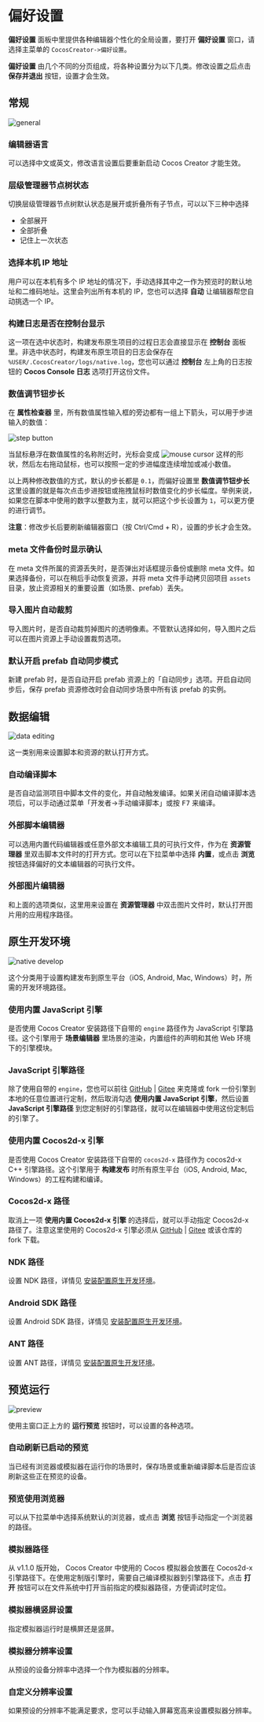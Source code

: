 # 偏好设置

**偏好设置** 面板中里提供各种编辑器个性化的全局设置，要打开 **偏好设置** 窗口，请选择主菜单的 `CocosCreator->偏好设置`。

**偏好设置** 由几个不同的分页组成，将各种设置分为以下几类。修改设置之后点击 **保存并退出** 按钮，设置才会生效。

## 常规

![general](preferences/general.jpg)

### 编辑器语言

可以选择中文或英文，修改语言设置后要重新启动 Cocos Creator 才能生效。

### 层级管理器节点树状态

切换层级管理器节点树默认状态是展开或折叠所有子节点，可以以下三种中选择

- 全部展开
- 全部折叠
- 记住上一次状态

### 选择本机 IP 地址

用户可以在本机有多个 IP 地址的情况下，手动选择其中之一作为预览时的默认地址和二维码地址。这里会列出所有本机的 IP，您也可以选择 **自动** 让编辑器帮您自动挑选一个 IP。

### 构建日志是否在控制台显示

这一项在选中状态时，构建发布原生项目的过程日志会直接显示在 **控制台** 面板里。非选中状态时，构建发布原生项目的日志会保存在 `%USER/.CocosCreator/logs/native.log`，您也可以通过 **控制台** 左上角的日志按钮的 **Cocos Console 日志** 选项打开这份文件。

### 数值调节钮步长

在 **属性检查器** 里，所有数值属性输入框的旁边都有一组上下箭头，可以用于步进输入的数值：

![step button](preferences/step-button.jpg)

当鼠标悬浮在数值属性的名称附近时，光标会变成 ![mouse cursor](preferences/mouse-cursor.jpg) 这样的形状，然后左右拖动鼠标，也可以按照一定的步进幅度连续增加或减小数值。

以上两种修改数值的方式，默认的步长都是 `0.1`，而偏好设置里 **数值调节钮步长** 这里设置的就是每次点击步进按钮或拖拽鼠标时数值变化的步长幅度。举例来说，如果您在脚本中使用的数字以整数为主，就可以把这个步长设置为 `1`，可以更方便的进行调节。

**注意**：修改步长后要刷新编辑器窗口（按 Ctrl/Cmd + R），设置的步长才会生效。

### meta 文件备份时显示确认

在 meta 文件所属的资源丢失时，是否弹出对话框提示备份或删除 meta 文件。如果选择备份，可以在稍后手动恢复资源，并将 meta 文件手动拷贝回项目 `assets` 目录，放止资源相关的重要设置（如场景、prefab）丢失。

### 导入图片自动裁剪

导入图片时，是否自动裁剪掉图片的透明像素。不管默认选择如何，导入图片之后可以在图片资源上手动设置裁剪选项。

### 默认开启 prefab 自动同步模式

新建 prefab 时，是否自动开启 prefab 资源上的「自动同步」选项。开启自动同步后，保存 prefab 资源修改时会自动同步场景中所有该 prefab 的实例。

## 数据编辑

![data editing](preferences/data-editing.jpg)

这一类别用来设置脚本和资源的默认打开方式。

### 自动编译脚本

是否自动监测项目中脚本文件的变化，并自动触发编译。如果关闭自动编译脚本选项后，可以手动通过菜单「开发者->手动编译脚本」或按 <kbd>F7</kbd> 来编译。

### <a name="script-editor"></a>外部脚本编辑器

可以选用内置代码编辑器或任意外部文本编辑工具的可执行文件，作为在 **资源管理器** 里双击脚本文件时的打开方式。您可以在下拉菜单中选择 **内置**，或点击 **浏览** 按钮选择偏好的文本编辑器的可执行文件。

### 外部图片编辑器

和上面的选项类似，这里用来设置在 **资源管理器** 中双击图片文件时，默认打开图片用的应用程序路径。

## 原生开发环境

![native develop](preferences/native-develop.jpg)

这个分类用于设置构建发布到原生平台（iOS, Android, Mac, Windows）时，所需的开发环境路径。

### 使用内置 JavaScript 引擎

是否使用 Cocos Creator 安装路径下自带的 `engine` 路径作为 JavaScript 引擎路径。这个引擎用于 **场景编辑器** 里场景的渲染，内置组件的声明和其他 Web 环境下的引擎模块。

### JavaScript 引擎路径

除了使用自带的 `engine`，您也可以前往 [GitHub](https://github.com/cocos-creator/engine) | [Gitee](https://gitee.com/mirrors_cocos-creator/engine) 来克隆或 fork 一份引擎到本地的任意位置进行定制，然后取消勾选 **使用内置 JavaScript 引擎**，然后设置 **JavaScript 引擎路径** 到您定制好的引擎路径，就可以在编辑器中使用这份定制后的引擎了。

### 使用内置 Cocos2d-x 引擎

是否使用 Cocos Creator 安装路径下自带的 `cocos2d-x` 路径作为 cocos2d-x C++ 引擎路径。这个引擎用于 **构建发布** 时所有原生平台（iOS, Android, Mac, Windows）的工程构建和编译。

### Cocos2d-x 路径

取消上一项 **使用内置 Cocos2d-x 引擎** 的选择后，就可以手动指定 Cocos2d-x 路径了。注意这里使用的 Cocos2d-x 引擎必须从 [GitHub](https://github.com/cocos-creator/engine-native) | [Gitee](https://gitee.com/mirrors_cocos-creator/engine-native) 或该仓库的 fork 下载。

### NDK 路径

设置 NDK 路径，详情见 [安装配置原生开发环境](../../publish/setup-native-development.md)。

### Android SDK 路径

设置 Android SDK 路径，详情见 [安装配置原生开发环境](../../publish/setup-native-development.md)。

### ANT 路径

设置 ANT 路径，详情见 [安装配置原生开发环境](../../publish/setup-native-development.md)。

## 预览运行

![preview](preferences/preview.jpg)

使用主窗口正上方的 **运行预览** 按钮时，可以设置的各种选项。

### 自动刷新已启动的预览

当已经有浏览器或模拟器在运行你的场景时，保存场景或重新编译脚本后是否应该刷新这些正在预览的设备。

### 预览使用浏览器

可以从下拉菜单中选择系统默认的浏览器，或点击 **浏览** 按钮手动指定一个浏览器的路径。

### 模拟器路径

从 v1.1.0 版开始， Cocos Creator 中使用的 Cocos 模拟器会放置在 Cocos2d-x 引擎路径下。在使用定制版引擎时，需要自己编译模拟器到引擎路径下。点击 **打开** 按钮可以在文件系统中打开当前指定的模拟器路径，方便调试时定位。

### 模拟器横竖屏设置

指定模拟器运行时是横屏还是竖屏。

### 模拟器分辨率设置

从预设的设备分辨率中选择一个作为模拟器的分辨率。

### 自定义分辨率设置

如果预设的分辨率不能满足要求，您可以手动输入屏幕宽高来设置模拟器分辨率。
